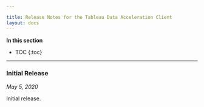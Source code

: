 ```yaml
---

title: Release Notes for the Tableau Data Acceleration Client
layout: docs
---
```


**In this section**

* TOC
{:toc}

----

### Initial Release

*May 5, 2020*

Initial release.
